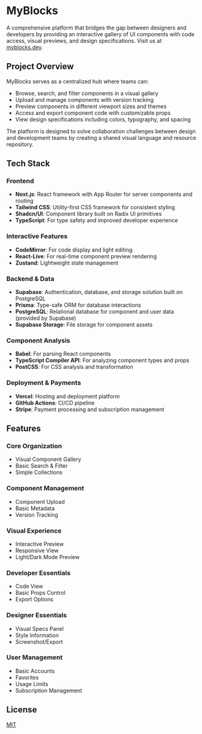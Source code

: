 # MyBlocks

A comprehensive platform that bridges the gap between designers and developers by providing an interactive gallery of UI components with code access, visual previews, and design specifications. Visit us at [myblocks.dev](https://myblocks.dev).

## Project Overview

MyBlocks serves as a centralized hub where teams can:

- Browse, search, and filter components in a visual gallery
- Upload and manage components with version tracking
- Preview components in different viewport sizes and themes
- Access and export component code with customizable props
- View design specifications including colors, typography, and spacing

The platform is designed to solve collaboration challenges between design and development teams by creating a shared visual language and resource repository.

## Tech Stack

### Frontend
- **Next.js**: React framework with App Router for server components and routing
- **Tailwind CSS**: Utility-first CSS framework for consistent styling
- **Shadcn/UI**: Component library built on Radix UI primitives
- **TypeScript**: For type safety and improved developer experience

### Interactive Features
- **CodeMirror**: For code display and light editing
- **React-Live**: For real-time component preview rendering
- **Zustand**: Lightweight state management

### Backend & Data
- **Supabase**: Authentication, database, and storage solution built on PostgreSQL
- **Prisma**: Type-safe ORM for database interactions
- **PostgreSQL**: Relational database for component and user data (provided by Supabase)
- **Supabase Storage**: File storage for component assets

### Component Analysis
- **Babel**: For parsing React components
- **TypeScript Compiler API**: For analyzing component types and props
- **PostCSS**: For CSS analysis and transformation

### Deployment & Payments
- **Vercel**: Hosting and deployment platform
- **GitHub Actions**: CI/CD pipeline
- **Stripe**: Payment processing and subscription management

## Features

### Core Organization
- Visual Component Gallery
- Basic Search & Filter
- Simple Collections

### Component Management
- Component Upload
- Basic Metadata
- Version Tracking

### Visual Experience
- Interactive Preview
- Responsive View
- Light/Dark Mode Preview

### Developer Essentials
- Code View
- Basic Props Control
- Export Options

### Designer Essentials
- Visual Specs Panel
- Style Information
- Screenshot/Export

### User Management
- Basic Accounts
- Favorites
- Usage Limits
- Subscription Management

## License

[MIT](https://choosealicense.com/licenses/mit/)